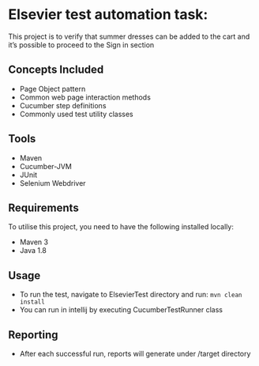 # Elsevier test automation task:

This project is to verify that summer dresses can be added to the cart and it’s possible to proceed to the Sign in section

## Concepts Included
*	Page Object pattern
*	Common web page interaction methods
*	Cucumber step definitions
*	Commonly used test utility classes

## Tools
*	Maven
*	Cucumber-JVM
*	JUnit
*	Selenium Webdriver

## Requirements
To utilise this project, you need to have the following installed locally:
*	Maven 3
*	Java 1.8

## Usage
*	To run the test, navigate to ElsevierTest directory and run:
   `mvn clean install`
*	You can run in intellij by executing CucumberTestRunner class

## Reporting
* After each successful run, reports will generate under /target directory 
